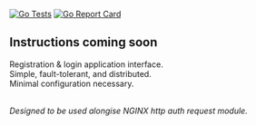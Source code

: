 [![Go Tests](https://github.com/dgyurics/auth/actions/workflows/tests.yaml/badge.svg)](https://github.com/dgyurics/auth/actions/workflows/tests.yaml)
[![Go Report Card](https://goreportcard.com/badge/github.com/dgyurics/auth)](https://goreportcard.com/report/github.com/dgyurics/auth)
<!-- [![Go Reference](https://pkg.go.dev/badge/github.com/dgyurics/auth.svg)](https://pkg.go.dev/github.com/dgyurics/auth) -->
## Instructions coming soon ##

Registration & login application interface.  
Simple, fault-tolerant, and distributed.  
Minimal configuration necessary.
</br>
</br>

_Designed to be used alongise NGINX http auth request module._
